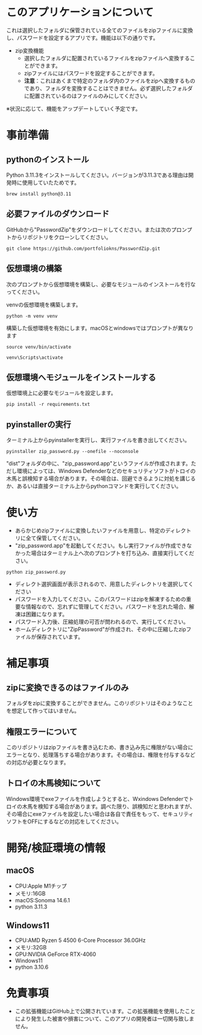 # このアプリケーションについて
これは選択したフォルダに保管されている全てのファイルをzipファイルに変換し、パスワードを設定するアプリです。機能は以下の通りです。
- zip変換機能
  - 選択したフォルダに配置されているファイルをzipファイルへ変換することができます。
  - zipファイルにはパスワードを設定することができます。
  - **注意**：これはあくまで特定のフォルダ内のファイルをzipへ変換するものであり、フォルダを変換することはできません。必ず選択したフォルダに配置されているのはファイルのみにしてください。

※状況に応じて、機能をアップデートしていく予定です。

# 事前準備
## pythonのインストール
Python 3.11.3をインストールしてください。バージョンが3.11.3である理由は開発時に使用していたためです。
```
brew install python@3.11
```

## 必要ファイルのダウンロード
GitHubから"PasswordZip"をダウンロードしてください。または次のプロンプトからリポジトリをクローンしてください。
```
git clone https://github.com/portfoliokns/PasswordZip.git
```

## 仮想環境の構築
次のプロンプトから仮想環境を構築し、必要なモジュールのインストールを行なってください。

venvの仮想環境を構築します。
```
python -m venv venv
```

構築した仮想環境を有効にします。macOSとwindowsではプロンプトが異なります
```
source venv/bin/activate
```

```
venv\Scripts\activate
```

## 仮想環境へモジュールをインストールする
仮想環境上に必要なモジュールを設定します。
```
pip install -r requirements.txt
```

## pyinstallerの実行
ターミナル上からpyinstallerを実行し、実行ファイルを書き出してください。
```
pyinstaller zip_password.py --onefile --noconsole
```
"dist"フォルダの中に、"zip_password.app"というファイルが作成されます。ただし環境によっては、Windows Defenderなどのセキュリティソフトがトロイの木馬と誤検知する場合があります。その場合は、回避できるように対処を講じるか、あるいは直接ターミナル上からpythonコマンドを実行してください。

# 使い方
- あらかじめzipファイルに変換したいファイルを用意し、特定のディレクトリに全て保管してください。
- "zip_password.app"を起動してください。もし実行ファイルが作成できなかった場合はターミナル上へ次のプロンプトを打ち込み、直接実行してください。
```
python zip_password.py
```
- ディレクト選択画面が表示されるので、用意したディレクトリを選択してください
- パスワードを入力してください。このパスワードはzipを解凍するための重要な情報なので、忘れずに管理してください。パスワードを忘れた場合、解凍は困難になります。
- パスワード入力後、圧縮処理の可否が問われるので、実行してください。
- ホームディレクトリに"ZipPassword"が作成され、その中に圧縮したzipファイルが保存されています。

# 補足事項
## zipに変換できるのはファイルのみ
フォルダをzipに変換することができません。このリポジトリはそのようなことを想定して作ってはいません。

## 権限エラーについて
このリポジトリはzipファイルを書き込むため、書き込み先に権限がない場合にエラーとなり、処理落ちする場合があります。その場合は、権限を付与するなどの対応が必要となります。

## トロイの木馬検知について
Windows環境でexeファイルを作成しようとすると、Wxindows Defenderでトロイの木馬を検知する場合があります。調べた限り、誤検知だと思われますが、その場合にexeファイルを設定したい場合は各自で責任をもって、セキュリティソフトをOFFにするなどの対応をしてください。

# 開発/検証環境の情報
## macOS
- CPU:Apple M1チップ
- メモリ:16GB
- macOS:Sonoma 14.6.1
- python 3.11.3

## Windows11
- CPU:AMD Ryzen 5 4500 6-Core Processor 36.0GHz
- メモリ:32GB
- GPU:NVIDIA GeForce RTX-4060
- Windows11
- python 3.10.6

# 免責事項
- この拡張機能はGitHub上で公開されています。この拡張機能を使用したことにより発生した被害や損害について、このアプリの開発者は一切関与致しません。

